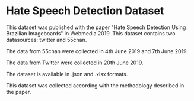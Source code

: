 # Hate Speech Detection Dataset

This dataset was published with the paper "Hate Speech Detection Using Brazilian Imageboards" in Webmedia 2019.  This dataset contains two datasources: twitter and 55chan.

The data from 55chan were collected in 4th June 2019 and 7th June 2019.

The data from Twitter were collected in 20th June 2019.

The dataset is available in .json and .xlsx formats.

This dataset was collected according with the methodology described in the paper.